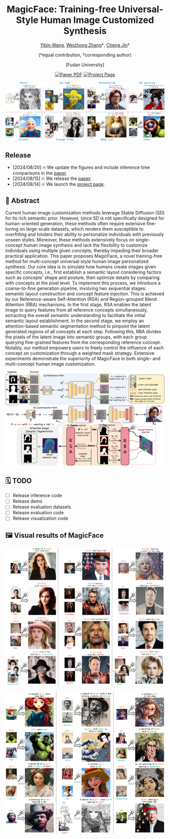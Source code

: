 <div align="center">

<h1>MagicFace: Training-free Universal-Style Human Image Customized Synthesis</h1>

[Yibin Wang](https://codegoat24.github.io), [Weizhong Zhang](https://weizhonz.github.io/)&#8224;, [Cheng Jin](https://cjinfdu.github.io/)&#8224; 

(*equal contribution, &#8224;corresponding author)

[Fudan University]

<a href="https://arxiv.org/pdf/2408.07433">
<img src='https://img.shields.io/badge/arxiv-MagicFace-blue' alt='Paper PDF'></a>
<a href="https://codegoat24.github.io/MagicFace/">
<img src='https://img.shields.io/badge/Project-Website-orange' alt='Project Page'></a>

</div>

![teaser](docs/static/images/teaser.png)

## Release
- [2024/08/20] 🔥 We update the figures and include inference time comparisons in the [paper](https://arxiv.org/pdf/2408.07433).
- [2024/08/15] 🔥 We release the [paper](https://arxiv.org/pdf/2408.07433).
- [2024/08/14] 🔥 We launch the [project page](https://codegoat24.github.io/MagicFace/).

## 📖 Abstract

<p>
Current human image customization methods leverage Stable Diffusion (SD) for its rich semantic prior. 
However, since SD is not specifically designed for human-oriented generation, these methods often require extensive fine-tuning on large-scale datasets, which renders them susceptible to overfitting and hinders their ability to personalize individuals with previously unseen styles.
Moreover, these methods extensively focus on single-concept human image synthesis and lack the flexibility to customize individuals using multiple given concepts, thereby impeding their broader practical application.
This paper proposes MagicFace, a novel training-free method for multi-concept universal-style human image personalized synthesis. 
Our core idea is to simulate how humans create images given specific concepts, i.e., first establish a semantic layout considering factors such as concepts' shape and posture, then optimize details by comparing with concepts at the pixel level. To implement this process, we introduce a coarse-to-fine generation pipeline, involving two sequential stages: semantic layout construction and concept feature injection. This is achieved by our Reference-aware Self-Attention (RSA) and Region-grouped Blend Attention (RBA) mechanisms.  
In the first stage, RSA enables the latent image to query features from all reference concepts simultaneously, extracting the overall semantic understanding to facilitate the initial semantic layout establishment. 
In the second stage, we employ an attention-based semantic segmentation method to pinpoint the latent generated regions of all concepts at each step. Following this, RBA divides the pixels of the latent image into semantic groups, with each group querying fine-grained features from the corresponding reference concept.
Notably, our method empowers users to freely control the influence of each concept on customization through a weighted mask strategy.
Extensive experiments demonstrate the superiority of MagicFace in both single- and multi-concept human image customization. 
</p>

![architecture](docs/static/images/architecture.png)

## 🗓️ TODO
- [ ] Release inference code
- [ ] Release demo
- [ ] Release evaluation datasets
- [ ] Release evaluation code
- [ ] Release visualization code

## 🖼️ Visual results of MagicFace
![visual_result](docs/static/images/visual_result_photorealism.png)

![visual_result](docs/static/images/visual_result_diverse_style.png)
